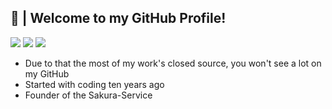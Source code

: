 ## 👻 | Welcome to my GitHub Profile!
![](https://img.shields.io/badge/-Error44-#b71540)
![](https://img.shields.io/badge/Sakura%20Service-Online-#b71540)
![](https://komarev.com/ghpvc/?username=Error44-Developer&color=#b71540)

- Due to that the most of my work's closed source, you won't see a lot on my GitHub
- Started with coding ten years ago
- Founder of the Sakura-Service

